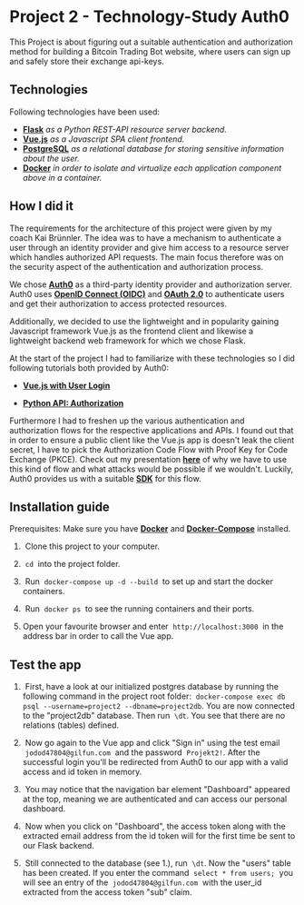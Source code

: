 # Project 2 - Technology-Study Auth0

This Project is about figuring out a suitable authentication and authorization method for building a Bitcoin Trading Bot website, where users can sign up and safely store
their exchange api-keys.

## Technologies

Following technologies have been used:

- [**Flask**](https://palletsprojects.com/p/flask/) *as a Python REST-API resource server backend.*
- [**Vue.js**](https://vuejs.org/) *as a Javascript SPA client frontend.*
- [**PostgreSQL**](https://www.postgresql.org/) *as a relational database for storing sensitive information about the user.*
- [**Docker**](https://www.docker.com/) *in order to isolate and virtualize each application component above in a container.*

## How I did it

The requirements for the architecture of this project were given by my coach Kai Brünnler. The idea was to have a mechanism to authenticate a user through an identity provider and give him access to a resource server which handles authorized API requests. The main focus therefore was on the security aspect of the authentication and authorization process.

We chose [**Auth0**](https://auth0.com/) as a third-party identity provider and authorization server. Auth0 uses [**OpenID Connect (OIDC)**](https://openid.net/connect/) and [**OAuth 2.0**](https://tools.ietf.org/html/rfc6749) to authenticate users and get their authorization to access protected resources.

Additionally, we decided to use the lightweight and in popularity gaining Javascript framework Vue.js as the frontend client and likewise a lightweight backend web framework for which we chose Flask.

At the start of the project I had to familiarize with these technologies so I did following tutorials both provided by Auth0:

- [**Vue.js with User Login**](https://auth0.com/blog/beginner-vuejs-tutorial-with-user-login/)

- [**Python API: Authorization**](https://auth0.com/docs/quickstart/backend/python/01-authorization)

Furthermore I had to freshen up the various authentication and authorization flows for the respective applications and APIs. I found out that in order to ensure a public client like the Vue.js app is doesn't leak the client secret, I have to pick the Authorization Code Flow with Proof Key for Code Exchange (PKCE). Check out my presentation [**here**](docs/Auth_Code_Flow_with_PKCE.odp) of why we have to use this kind of flow and what attacks would be possible if we wouldn't. Luckily, Auth0 provides us with a suitable [**SDK**](https://auth0.com/docs/libraries/auth0-spa-js) for this flow.

## Installation guide

Prerequisites: Make sure you have [**Docker**](https://docs.docker.com/get-docker/) and [**Docker-Compose**](https://docs.docker.com/compose/install/) installed.

1. &nbsp;Clone this project to your computer.

2. &nbsp;`cd`&nbsp; into the project folder.

3. &nbsp;Run &nbsp;`docker-compose up -d --build`&nbsp; to set up and start the docker containers.

4. &nbsp;Run &nbsp;`docker ps`&nbsp; to see the running containers and their ports.

5. Open your favourite browser and enter &nbsp;`http://localhost:3000`&nbsp; in the address bar in order to call the Vue app.

## Test the app

1. &nbsp;First, have a look at our initialized postgres database by running the following command in the project root folder: &nbsp;`docker-compose exec db psql --username=project2 --dbname=project2db`. You are now connected to the "project2db" database. Then run &nbsp;`\dt`. You see that there are no relations (tables) defined.

2. &nbsp;Now go again to the Vue app and click "Sign in" using the test email &nbsp;`jodod47804@gilfun.com`&nbsp; and the password &nbsp;`Projekt2!`. After the successful login you'll be redirected from Auth0 to our app with a valid access and id token in memory.

3. &nbsp;You may notice that the navigation bar element "Dashboard" appeared at the top, meaning we are authenticated and can access our personal dashboard.

4. &nbsp;Now when you click on "Dashboard", the access token along with the extracted email address from the id token will for the first time be sent to our Flask backend.

5. &nbsp;Still connected to the database (see 1.), run &nbsp;`\dt`. Now the "users" table has been created. If you enter the command &nbsp;`select * from users;`&nbsp; you will see an entry of the &nbsp;`jodod47804@gilfun.com`&nbsp; with the user_id extracted from the access token "sub" claim.
